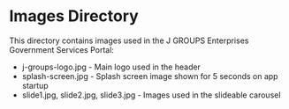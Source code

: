 # Images Directory

This directory contains images used in the J GROUPS Enterprises Government Services Portal:

- j-groups-logo.jpg - Main logo used in the header
- splash-screen.jpg - Splash screen image shown for 5 seconds on app startup
- slide1.jpg, slide2.jpg, slide3.jpg - Images used in the slideable carousel